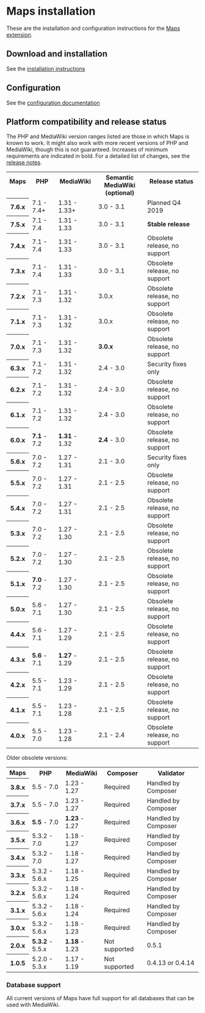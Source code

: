 # Maps installation

These are the installation and configuration instructions for the [Maps extension](README.md).

## Download and installation

See the [installation instructions](https://www.semantic-mediawiki.org/wiki/Maps/Installation)

## Configuration

See the [configuration documentation](https://www.semantic-mediawiki.org/wiki/Maps/Configuration)

## Platform compatibility and release status

The PHP and MediaWiki version ranges listed are those in which Maps is known to work. It might also
work with more recent versions of PHP and MediaWiki, though this is not guaranteed. Increases of
minimum requirements are indicated in bold. For a detailed list of changes, see the [release notes](RELEASE-NOTES.md).

<table>
	<tr>
		<th>Maps<br>&nbsp;</th>
		<th>PHP<br>&nbsp;</th>
		<th>MediaWiki<br>&nbsp;</th>
		<th>Semantic MediaWiki<br>(optional)</th>
		<th>Release status<br>&nbsp;</th>
	</tr>
	<tr>
		<th>7.6.x</th>
		<td>7.1 - 7.4+</td>
		<td>1.31 - 1.33+</td>
		<td>3.0 - 3.1</td>
		<td>Planned Q4 2019</td>
	</tr>
	<tr>
		<th>7.5.x</th>
		<td>7.1 - 7.4</td>
		<td>1.31 - 1.33</td>
		<td>3.0 - 3.1</td>
		<td><strong>Stable release</strong></td>
	</tr>
	<tr>
		<th>7.4.x</th>
		<td>7.1 - 7.4</td>
		<td>1.31 - 1.33</td>
		<td>3.0 - 3.1</td>
		<td>Obsolete release, no support</td>
	</tr>
	<tr>
		<th>7.3.x</th>
		<td>7.1 - 7.4</td>
		<td>1.31 - 1.33</td>
		<td>3.0 - 3.1</td>
		<td>Obsolete release, no support</td>
	</tr>
	<tr>
		<th>7.2.x</th>
		<td>7.1 - 7.3</td>
		<td>1.31 - 1.32</td>
		<td>3.0.x</td>
		<td>Obsolete release, no support</td>
	</tr>
	<tr>
		<th>7.1.x</th>
		<td>7.1 - 7.3</td>
		<td>1.31 - 1.32</td>
		<td>3.0.x</td>
		<td>Obsolete release, no support</td>
	</tr>
	<tr>
		<th>7.0.x</th>
		<td>7.1 - 7.3</td>
		<td>1.31 - 1.32</td>
		<td><strong>3.0.x</strong></td>
		<td>Obsolete release, no support</td>
	</tr>
	<tr>
		<th>6.3.x</th>
		<td>7.1 - 7.2</td>
		<td>1.31 - 1.32</td>
		<td>2.4 - 3.0</td>
		<td>Security fixes only</td>
	</tr>
	<tr>
		<th>6.2.x</th>
		<td>7.1 - 7.2</td>
		<td>1.31 - 1.32</td>
		<td>2.4 - 3.0</td>
		<td>Obsolete release, no support</td>
	</tr>
	<tr>
		<th>6.1.x</th>
		<td>7.1 - 7.2</td>
		<td>1.31 - 1.32</td>
		<td>2.4 - 3.0</td>
		<td>Obsolete release, no support</td>
	</tr>
	<tr>
		<th>6.0.x</th>
		<td><strong>7.1</strong> - 7.2</td>
		<td><strong>1.31</strong> - 1.32</td>
		<td><strong>2.4</strong> - 3.0</td>
		<td>Obsolete release, no support</td>
	</tr>
	<tr>
		<th>5.6.x</th>
		<td>7.0 - 7.2</td>
		<td>1.27 - 1.31</td>
		<td>2.1 - 3.0</td>
		<td>Security fixes only</td>
	</tr>
	<tr>
		<th>5.5.x</th>
		<td>7.0 - 7.2</td>
		<td>1.27 - 1.31</td>
		<td>2.1 - 2.5</td>
		<td>Obsolete release, no support</td>
	</tr>
	<tr>
		<th>5.4.x</th>
		<td>7.0 - 7.2</td>
		<td>1.27 - 1.31</td>
		<td>2.1 - 2.5</td>
		<td>Obsolete release, no support</td>
	</tr>
	<tr>
		<th>5.3.x</th>
		<td>7.0 - 7.2</td>
		<td>1.27 - 1.30</td>
		<td>2.1 - 2.5</td>
		<td>Obsolete release, no support</td>
	</tr>
	<tr>
		<th>5.2.x</th>
		<td>7.0 - 7.2</td>
		<td>1.27 - 1.30</td>
		<td>2.1 - 2.5</td>
		<td>Obsolete release, no support</td>
	</tr>
	<tr>
		<th>5.1.x</th>
		<td><strong>7.0</strong> - 7.2</td>
		<td>1.27 - 1.30</td>
		<td>2.1 - 2.5</td>
		<td>Obsolete release, no support</td>
	</tr>
	<tr>
		<th>5.0.x</th>
		<td>5.6 - 7.1</td>
		<td>1.27 - 1.30</td>
		<td>2.1 - 2.5</td>
		<td>Obsolete release, no support</td>
	</tr>
	<tr>
		<th>4.4.x</th>
		<td>5.6 - 7.1</td>
		<td>1.27 - 1.29</td>
		<td>2.1 - 2.5</td>
		<td>Obsolete release, no support</td>
	</tr>
	<tr>
		<th>4.3.x</th>
		<td><strong>5.6</strong> - 7.1</td>
		<td><strong>1.27</strong> - 1.29</td>
		<td>2.1 - 2.5</td>
		<td>Obsolete release, no support</td>
	</tr>
	<tr>
		<th>4.2.x</th>
		<td>5.5 - 7.1</td>
		<td>1.23 - 1.29</td>
		<td>2.1 - 2.5</td>
		<td>Obsolete release, no support</td>
	</tr>
	<tr>
		<th>4.1.x</th>
		<td>5.5 - 7.1</td>
		<td>1.23 - 1.28</td>
		<td>2.1 - 2.5</td>
		<td>Obsolete release, no support</td>
	</tr>
	<tr>
		<th>4.0.x</th>
		<td>5.5 - 7.0</td>
		<td>1.23 - 1.28</td>
		<td>2.1 - 2.4</td>
		<td>Obsolete release, no support</td>
	</tr>
</table>

Older obsolete versions:

<table>
	<tr>
		<th>Maps</th>
		<th>PHP</th>
		<th>MediaWiki</th>
		<th>Composer</th>
		<th>Validator</th>
	</tr>
		<tr>
		<th>3.8.x</th>
		<td>5.5 - 7.0</td>
		<td>1.23 - 1.27</td>
		<td>Required</td>
		<td>Handled by Composer</td>
	</tr>
	<tr>
		<th>3.7.x</th>
		<td>5.5 - 7.0</td>
		<td>1.23 - 1.27</td>
		<td>Required</td>
		<td>Handled by Composer</td>
	</tr>
	<tr>
		<th>3.6.x</th>
		<td><strong>5.5</strong> - 7.0</td>
		<td><strong>1.23</strong> - 1.27</td>
		<td>Required</td>
		<td>Handled by Composer</td>
	</tr>
	<tr>
		<th>3.5.x</th>
		<td>5.3.2 - 7.0</td>
		<td>1.18 - 1.27</td>
		<td>Required</td>
		<td>Handled by Composer</td>
	</tr>
	<tr>
		<th>3.4.x</th>
		<td>5.3.2 - 7.0</td>
		<td>1.18 - 1.27</td>
		<td>Required</td>
		<td>Handled by Composer</td>
	</tr>
	<tr>
		<th>3.3.x</th>
		<td>5.3.2 - 5.6.x</td>
		<td>1.18 - 1.25</td>
		<td>Required</td>
		<td>Handled by Composer</td>
	</tr>
	<tr>
		<th>3.2.x</th>
		<td>5.3.2 - 5.6.x</td>
		<td>1.18 - 1.24</td>
		<td>Required</td>
		<td>Handled by Composer</td>
	</tr>
	<tr>
		<th>3.1.x</th>
		<td>5.3.2 - 5.6.x</td>
		<td>1.18 - 1.24</td>
		<td>Required</td>
		<td>Handled by Composer</td>
	</tr>
	<tr>
		<th>3.0.x</th>
		<td>5.3.2 - 5.6.x</td>
		<td>1.18 - 1.23</td>
		<td>Required</td>
		<td>Handled by Composer</td>
	</tr>
	<tr>
		<th>2.0.x</th>
		<td><strong>5.3.2</strong> - 5.5.x</td>
		<td><strong>1.18</strong> - 1.23</td>
		<td>Not supported</td>
		<td>0.5.1</td>
	</tr>
	<tr>
		<th>1.0.5</th>
		<td>5.2.0 - 5.3.x</td>
		<td>1.17 - 1.19</td>
		<td>Not supported</td>
		<td>0.4.13 or 0.4.14</td>
	</tr>
</table>

### Database support

All current versions of Maps have full support for all databases that can be used with MediaWiki.

